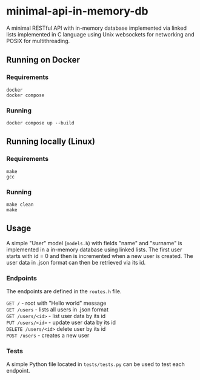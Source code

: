 # minimal-api-in-memory-db

A minimal RESTful API with in-memory database implemented via linked lists implemented in C language using Unix websockets for networking and POSIX for multithreading.

## Running on Docker

### Requirements

`docker` <br>
`docker compose`

### Running

`docker compose up --build`

## Running locally (Linux)

### Requirements

`make` <br>
`gcc`

### Running

`make clean` <br>
`make`

## Usage

A simple "User" model (`models.h`) with fields "name" and "surname" is implemented in a in-memory database using linked lists. The first user starts with id = 0 and then is incremented when a new user is created. The user data in .json format can then be retrieved via its id.

### Endpoints

The endpoints are defined in the `routes.h` file.

`GET /` - root with "Hello world" message <br>
`GET /users` - lists all users in .json format <br>
`GET /users/<id>` - list user data by its id <br>
`PUT /users/<id>` - update user data by its id <br>
`DELETE /users/<id>` delete user by its id <br>
`POST /users` - creates a new user <br>

### Tests

A simple Python file located in `tests/tests.py` can be used to test each endpoint.
